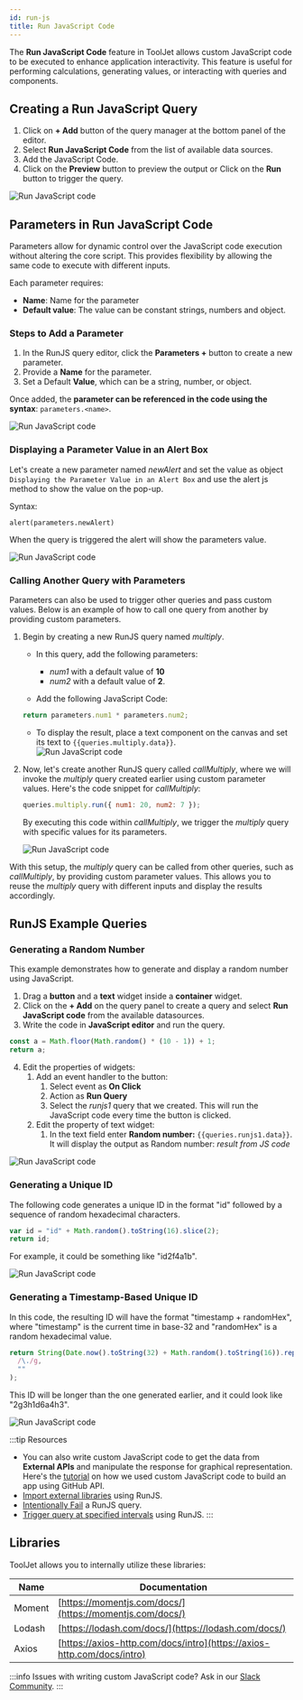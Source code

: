 ```yaml
---
id: run-js
title: Run JavaScript Code
---
```


The **Run JavaScript Code** feature in ToolJet allows custom JavaScript code to be executed to enhance application interactivity. This feature is useful for performing calculations, generating values, or interacting with queries and components.

<div style={{paddingTop:'24px'}}>

## Creating a Run JavaScript Query

1. Click on **+ Add** button of the query manager at the bottom panel of the editor.
2. Select **Run JavaScript Code** from the list of available data sources.
3. Add the JavaScript Code.
4. Click on the **Preview** button to preview the output or Click on the **Run** button to trigger the query.

<img className="screenshot-full" src="/img/datasource-reference/custom-javascript/create-query.png" alt="Run JavaScript code" />

</div>

<div style={{paddingTop:'24px'}}>

## Parameters in Run JavaScript Code

Parameters allow for dynamic control over the JavaScript code execution without altering the core script. This provides flexibility by allowing the same code to execute with different inputs.

Each parameter requires:

- **Name**: Name for the parameter
- **Default value**: The value can be constant strings, numbers and object.

### Steps to Add a Parameter

1. In the RunJS query editor, click the **Parameters +** button to create a new parameter.
2. Provide a **Name** for the parameter.
3. Set a Default **Value**, which can be a string, number, or object.

Once added, the **parameter can be referenced in the code using the syntax**: `parameters.<name>`.

<div style={{textAlign: 'center'}}>

<img className="screenshot-full" src="/img/datasource-reference/custom-javascript/js-param.png" alt="Run JavaScript code" />

</div>

### Displaying a Parameter Value in an Alert Box

Let's create a new parameter named _newAlert_ and set the value as object `Displaying the Parameter Value in an Alert Box` and use the alert js method to show the value on the pop-up.

Syntax:

```
alert(parameters.newAlert)
```

When the query is triggered the alert will show the parameters value.

<img className="screenshot-full" src="/img/datasource-reference/custom-javascript/param-alert.png" alt="Run JavaScript code" />

### Calling Another Query with Parameters

Parameters can also be used to trigger other queries and pass custom values. Below is an example of how to call one query from another by providing custom parameters.

1. Begin by creating a new RunJS query named _multiply_.

   - In this query, add the following parameters:

     - _num1_ with a default value of **10**
     - _num2_ with a default value of **2**.

   - Add the following JavaScript Code:

   ```javascript
   return parameters.num1 * parameters.num2;
   ```

   - To display the result, place a text component on the canvas and set its text to `{{queries.multiply.data}}`.
     <br/>
     <img className="screenshot-full" src="/img/datasource-reference/custom-javascript/multiply-v2.png" alt="Run JavaScript code" />

2. Now, let's create another RunJS query called _callMultiply_, where we will invoke the _multiply_ query created earlier using custom parameter values. Here's the code snippet for _callMultiply_:

   ```js
   queries.multiply.run({ num1: 20, num2: 7 });
   ```

   By executing this code within _callMultiply_, we trigger the _multiply_ query with specific values for its parameters.

   <img className="screenshot-full" src="/img/datasource-reference/custom-javascript/call-multiply-v2.png" alt="Run JavaScript code" />

With this setup, the _multiply_ query can be called from other queries, such as _callMultiply_, by providing custom parameter values. This allows you to reuse the _multiply_ query with different inputs and display the results accordingly.

</div>

<div style={{paddingTop:'24px'}}>

## RunJS Example Queries

### Generating a Random Number

This example demonstrates how to generate and display a random number using JavaScript.

1. Drag a **button** and a **text** widget inside a **container** widget.
2. Click on the **+ Add** on the query panel to create a query and select **Run JavaScript code** from the available datasources.
3. Write the code in **JavaScript editor** and run the query.

```js
const a = Math.floor(Math.random() * (10 - 1)) + 1;
return a;
```

4. Edit the properties of widgets:
   1. Add an event handler to the button:
      1. Select event as **On Click**
      2. Action as **Run Query**
      3. Select the _runjs1_ query that we created. This will run the JavaScript code every time the button is clicked.
   2. Edit the property of text widget:
      1. In the text field enter **Random number:** `{{queries.runjs1.data}}`. It will display the output as Random number: _result from JS code_

<img className="screenshot-full" src="/img/datasource-reference/custom-javascript/random-num.png" alt="Run JavaScript code" />

### Generating a Unique ID

The following code generates a unique ID in the format "id" followed by a sequence of random hexadecimal characters.

```js
var id = "id" + Math.random().toString(16).slice(2);
return id;
```

For example, it could be something like "id2f4a1b".

<img className="screenshot-full" src="/img/datasource-reference/custom-javascript/unique-id-1.png" alt="Run JavaScript code" />

### Generating a Timestamp-Based Unique ID

In this code, the resulting ID will have the format "timestamp + randomHex", where "timestamp" is the current time in base-32 and "randomHex" is a random hexadecimal value.

```js
return String(Date.now().toString(32) + Math.random().toString(16)).replace(
  /\./g,
  ""
);
```

This ID will be longer than the one generated earlier, and it could look like "2g3h1d6a4h3".

<img className="screenshot-full" src="/img/datasource-reference/custom-javascript/unique-id-2.png" alt="Run JavaScript code" />

:::tip Resources

- You can also write custom JavaScript code to get the data from **External APIs** and manipulate the response for graphical representation. Here's the [tutorial](https://blog.tooljet.ai/build-github-stars-history-app-in-5-minutes-using-low-code/) on how we used custom JavaScript code to build an app using GitHub API.
- [Import external libraries](/docs/how-to/import-external-libraries-using-runjs) using RunJS.
- [Intentionally Fail](/docs/how-to/intentionally-fail-js-query) a RunJS query.
- [Trigger query at specified intervals](/docs/how-to/run-query-at-specified-intervals) using RunJS.
  :::

</div>

<div style={{paddingTop:'24px'}}>

## Libraries

ToolJet allows you to internally utilize these libraries:

| Name   | Documentation                                                          |
| ------ | ---------------------------------------------------------------------- |
| Moment | [https://momentjs.com/docs/](https://momentjs.com/docs/)               |
| Lodash | [https://lodash.com/docs/](https://lodash.com/docs/)                   |
| Axios  | [https://axios-http.com/docs/intro](https://axios-http.com/docs/intro) |

:::info
Issues with writing custom JavaScript code? Ask in our [Slack Community](https://join.slack.com/t/tooljet/shared_invite/zt-2rk4w42t0-ZV_KJcWU9VL1BBEjnSHLCA).
:::

</div>
